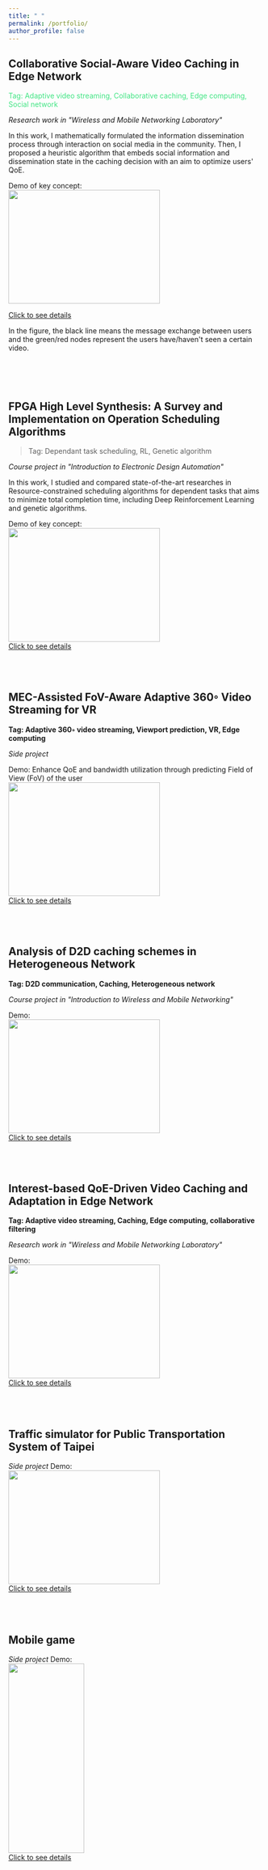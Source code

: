 ```yaml
---
title: " "
permalink: /portfolio/
author_profile: false
---
```


Collaborative Social-Aware Video Caching in Edge Network
------
<font color=#40e583> Tag: Adaptive video streaming, Collaborative caching, Edge computing, Social network </font>

*Research work in "Wireless and Mobile Networking Laboratory"*

In this work, I mathematically formulated the information dissemination process through interaction on social media in the community. Then, I proposed a heuristic algorithm that embeds social information and dissemination state in the caching decision with an aim to optimize users' QoE.

Demo of key concept:  <br/> <img src="http://SendurLanter.github.io/files/dissemination.gif"  width="300" height="225" align=center>

[Click to see details](https://sendurlanter.github.io/portfolio/portfolio-1/) 

In the figure, the black line means the message exchange between users and the green/red nodes represent the users have/haven't seen a certain video.

<br/><br/><br/>

FPGA High Level Synthesis: A Survey and Implementation on Operation Scheduling Algorithms
------
> Tag: Dependant task scheduling, RL, Genetic algorithm

*Course project in "Introduction to Electronic Design Automation"*

In this work, I studied and compared state-of-the-art researches in Resource-constrained scheduling algorithms for dependent tasks that aims to minimize total completion time, including Deep Reinforcement Learning and genetic algorithms.

Demo of key concept: <br/> <img src="http://SendurLanter.github.io/files/HLS.gif"  width="300" height="225" align=center> <br/> [Click to see details](https://sendurlanter.github.io/portfolio/portfolio-2/) <br/><br/><br/><br/>

MEC-Assisted FoV-Aware Adaptive 360◦ Video Streaming for VR
------
**Tag: Adaptive 360◦ video streaming, Viewport prediction, VR, Edge computing**

*Side project*

Demo: Enhance QoE and bandwidth utilization through predicting Field of View (FoV) of the user <br/> <img src="http://SendurLanter.github.io/files/Pitch.gif"  width="300" height="225" align=center> <br/> [Click to see details](https://sendurlanter.github.io/portfolio/portfolio-7/) <br/><br/><br/><br/>

Analysis of D2D caching schemes in Heterogeneous Network
------
**Tag: D2D communication, Caching, Heterogeneous network**

*Course project in "Introduction to Wireless and Mobile Networking"*

Demo: <br/> <img src="http://SendurLanter.github.io/files/demo.gif"  width="300" height="225" align=center> <br/> [Click to see details](https://sendurlanter.github.io/portfolio/portfolio-3/) <br/><br/><br/><br/>

Interest-based QoE-Driven Video Caching and Adaptation in Edge Network
------
**Tag: Adaptive video streaming, Caching, Edge computing, collaborative filtering**

*Research work in "Wireless and Mobile Networking Laboratory"*

Demo: <br/> <img src="http://SendurLanter.github.io/files/Interest.gif"  width="300" height="225" align=center>  <br/> [Click to see details](https://sendurlanter.github.io/portfolio/portfolio-4/) <br/><br/><br/><br/>

Traffic simulator for Public Transportation System of Taipei
------
*Side project*
Demo: <br/> <img src="http://SendurLanter.github.io/files/MRT.gif"  width="300" height="225" align=center> <br/> [Click to see details](https://sendurlanter.github.io/portfolio/portfolio-5/) <br/><br/><br/><br/>

Mobile game
------
*Side project*
Demo: <br/> <img src="http://SendurLanter.github.io/files/got.gif" width="150" height="375" align=center> <br/> [Click to see details](https://sendurlanter.github.io/portfolio/portfolio-6/) <br/><br/><br/><br/>